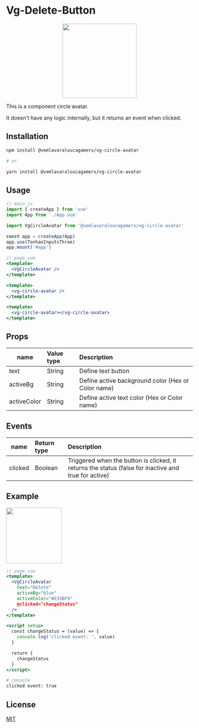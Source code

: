 # Vg-Delete-Button
<p align="center">
  <img src="https://github.com/VemLavarALoucaGamers/vlalg-frontend-components/raw/main/vue-components/vg-circle-avatar/images/example.gif" width="200">
</p>

This is a component circle avatar.

It doesn't have any logic internally, but it returns an event when clicked.

## Installation

```bash
npm install @vemlavaraloucagamers/vg-circle-avatar

# or

yarn install @vemlavaraloucagamers/vg-circle-avatar
```

## Usage
```js
// main.js
import { createApp } from 'vue'
import App from './App.vue'

import VgCircleAvatar from '@vemlavaraloucagamers/vg-circle-avatar'

const app = createApp(App)
app.use(TonhaoInputsThree)
app.mount('#app')
```

```jsx
// page.vue
<template>
  <VgCircleAvatar />
</template>

<template>
  <vg-circle-avatar />
</template>

<template>
  <vg-circle-avatar></vg-circle-avatar>
</template>
```

## Props

| name    | Value type | Description |
| ------- | :--------- | :---------------------------- |
| text    | String | Define text button |
| activeBg | String | Define active background color (Hex or Color name) |
| activeColor | String | Define active text color (Hex or Color name) |

## Events

| name    | Return type | Description |
| ------- | :--------- | :---------------------------- |
| clicked | Boolean | Triggered when the button is clicked, it returns the status (false for inactive and true for active) |

## Example

<p align="left">
  <img src="https://github.com/VemLavarALoucaGamers/vlalg-frontend-components/raw/main/vue-components/vg-circle-avatar/images/props_example.png" width="150">
</p>

```jsx
// page.vue
<template>
  <VgCircleAvatar
    text="Delete"
    activeBg="blue"
    activeColor="#E35BF9"
    @clicked="changeStatus"
  />
</template>

<script setup>
  const changeStatus = (value) => {
    console.log('clicked event: ', value)
  }

  return {
    changeStatus
  }
</script>
```

```bash
# console
clicked event: true
```

## License

[MIT](http://opensource.org/licenses/MIT)
